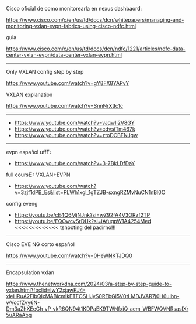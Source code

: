 
Cisco oficial de como monitorearla en nexus dashbaord: 

https://www.cisco.com/c/en/us/td/docs/dcn/whitepapers/managing-and-monitoring-vxlan-evpn-fabrics-using-cisco-ndfc.html

guia

https://www.cisco.com/c/en/us/td/docs/dcn/ndfc/1221/articles/ndfc-data-center-vxlan-evpn/data-center-vxlan-evpn.html

---

Only VXLAN config step by step

https://www.youtube.com/watch?v=gY8FX8YAPvY

VXLAN explanation

https://www.youtube.com/watch?v=SnnNrXtIc1c

---

- https://www.youtube.com/watch?v=vJqwIl2V8GY
- https://www.youtube.com/watch?v=cdvstTm467k
- https://www.youtube.com/watch?v=ztoDCBFNJgw

---

evpn español uffF:

- https://www.youtube.com/watch?v=3-7BkLDfDaY

full coursE : VXLAN+EVPN

- https://www.youtube.com/watch?v=3zjf1dPB_Es&list=PLWh1xgl_1gTZJB-sxngRZMvNuCN1nBl0O

config eveng

- https://youtu.be/cE4Q6MjNJnk?si=wZ92fA4V3ORzf2TP
- https://youtu.be/EQOwcySrDUk?si=iAfugpW1A4254Med <<<<<<<<<<<<< tshooting del padirno!!!

---

Cisco EVE NG corto español

https://www.youtube.com/watch?v=0HeWNKTJDQ0


---

Encapsulation vxlan

https://www.thenetworkdna.com/2024/03/a-step-by-step-guide-to-vxlan.html?fbclid=IwY2xjawKJ4-xleHRuA2FlbQIxMABicmlkETFOSHJyS0REbGl5V0tLMDJVAR7j0H6uIbn-wVocfZvy6N-Dm3aZhXEeGh_vP_vkR6QN94t1KDPaEK9TWNfxjQ_aem_WBFWQVNRsasIXr5uARaAbg
